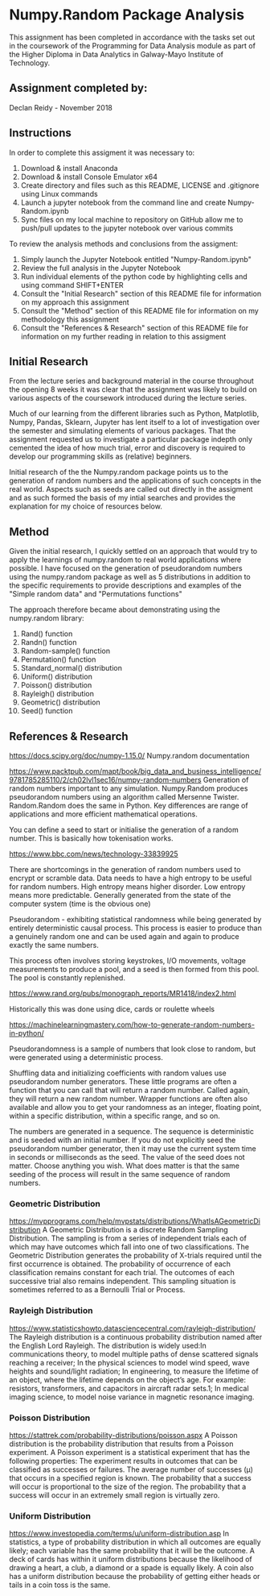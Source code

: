 # Numpy.Random Package Analysis
This assignment has been completed in accordance with the tasks set out in the coursework of the Programming for Data Analysis module as part of the Higher Diploma in Data Analytics in Galway-Mayo Institute of Technology.

## Assignment completed by:
Declan Reidy - November 2018

## Instructions

In order to complete this assigment it was necessary to:
1. Download & install Anaconda
2. Download & install Console Emulator x64
3. Create directory and files such as this README, LICENSE and .gitignore using Linux commands
4. Launch a jupyter notebook from the command line and create Numpy-Random.ipynb
5. Sync files on my local machine to repository on GitHub allow me to push/pull updates to the jupyter notebook over various commits

To review the analysis methods and conclusions from the assigment:
1. Simply launch the Jupyter Notebook entitled "Numpy-Random.ipynb"
2. Review the full analysis in the Jupyter Notebook
3. Run individual elements of the python code by highlighting cells and using command SHIFT+ENTER
4. Consult the "Initial Research" section of this README file for information on my approach this assignment
5. Consult the "Method" section of this README file for information on my methodology this assignment
6. Consult the "References & Research" section of this README file for information on my further reading in relation to this assigment

## Initial Research
From the lecture series and background material in the course throughout the opening 8 weeks it was clear that the assignment was likely to build on various aspects of the coursework introduced during the lecture series.

Much of our learning from the different libraries such as Python, Matplotlib, Numpy, Pandas, Sklearn, Jupyter has lent itself to a lot of investigation over the semester and simulating elements of various packages. That the assignment requested us to investigate a particular package indepth only cemented the idea of how much trial, error and discovery is required to develop our programming skills as (relative) beginners.

Initial research of the the Numpy.random package points us to the generation of random numbers and the applications of such concepts in the real world. Aspects such as seeds are called out directly in the assigment and as such formed the basis of my intial searches and provides the explanation for my choice of resources below.

## Method
Given the initial research, I quickly settled on an approach that would try to apply the learnings of numpy.random to real world applications where possible. I have focused on the generation of pseudorandom numbers using the numpy.random package as well as 5 distributions in addition to the specific requirements to provide descriptions and examples of the "Simple random data" and "Permutations functions"

The approach therefore became about demonstrating using the numpy.random library:
1. Rand() function
2. Randn() function
3. Random-sample() function
4. Permutation() function
5. Standard_normal() distribution
6. Uniform() distribution
7. Poisson() distribution
8. Rayleigh() distribution
9. Geometric() distribution
10. Seed() function


## References & Research
https://docs.scipy.org/doc/numpy-1.15.0/
Numpy.random documentation

https://www.packtpub.com/mapt/book/big_data_and_business_intelligence/9781785285110/2/ch02lvl1sec16/numpy-random-numbers
Generation of random numbers important to any simulation. Numpy.Random produces pseudorandom numbers using an algorithm called Mersenne Twister. Random.Random does the same in Python. Key differences are range of applications and more efficient mathematical operations.

You can define a seed to start or initialise the generation of a  random number. This is basically how tokenisation works.

https://www.bbc.com/news/technology-33839925

There are shortcomings in the generation of random numbers used to encrypt or scramble data.
Data needs to have a high entropy to be useful for random numbers. High entropy means higher disorder. Low entropy means more predictable. Generally generated from the state of the computer system (time is the obvious one)

Pseudorandom - exhibiting statistical randomness while being generated by entirely deterministic causal process.  This process is easier to produce than a genuinely random one and can be used again and again to produce exactly the same numbers.

This process often involves storing keystrokes, I/O movements, voltage measurements to produce a pool, and a seed is then formed from this pool. The pool is constantly replenished.

https://www.rand.org/pubs/monograph_reports/MR1418/index2.html

Historically this was done using dice, cards or roulette wheels

https://machinelearningmastery.com/how-to-generate-random-numbers-in-python/

Pseudorandomness is a sample of numbers that look close to random, but were generated using a deterministic process.

Shuffling data and initializing coefficients with random values use pseudorandom number generators. These little programs are often a function that you can call that will return a random number. Called again, they will return a new random number. Wrapper functions are often also available and allow you to get your randomness as an integer, floating point, within a specific distribution, within a specific range, and so on.

The numbers are generated in a sequence. The sequence is deterministic and is seeded with an initial number. If you do not explicitly seed the pseudorandom number generator, then it may use the current system time in seconds or milliseconds as the seed. The value of the seed does not matter. Choose anything you wish. What does matter is that the same seeding of the process will result in the same sequence of random numbers.

### Geometric Distribution
https://mvpprograms.com/help/mvpstats/distributions/WhatIsAGeometricDistribution
A Geometric Distribution is a discrete Random Sampling Distribution. The sampling is from a series of independent trials each of which may have outcomes which fall into one of two classifications. The Geometric Distribution generates the probability of X-trials required until the first occurrence is obtained. The probability of occurrence of each classification remains constant for each trial. The outcomes of each successive trial also remains independent. This sampling situation is sometimes referred to as a Bernoulli Trial or Process.

### Rayleigh Distribution
https://www.statisticshowto.datasciencecentral.com/rayleigh-distribution/
The Rayleigh distribution is a continuous probability distribution named after the English Lord Rayleigh. The distribution is widely used:In communications theory, to model multiple paths of dense scattered signals reaching a receiver; In the physical sciences to model wind speed, wave heights and sound/light radiation; In engineering, to measure the lifetime of an object, where the lifetime depends on the object’s age. For example: resistors, transformers, and capacitors in aircraft radar sets.1; In medical imaging science, to model noise variance in magnetic resonance imaging.

### Poisson Distribution 
https://stattrek.com/probability-distributions/poisson.aspx
A Poisson distribution is the probability distribution that results from a Poisson experiment.
A Poisson experiment is a statistical experiment that has the following properties:
The experiment results in outcomes that can be classified as successes or failures.
The average number of successes (μ) that occurs in a specified region is known.
The probability that a success will occur is proportional to the size of the region.
The probability that a success will occur in an extremely small region is virtually zero.

### Uniform Distribution
https://www.investopedia.com/terms/u/uniform-distribution.asp
In statistics, a type of probability distribution in which all outcomes are equally likely; each variable has the same probability that it will be the outcome. A deck of cards has within it uniform distributions because the likelihood of drawing a heart, a club, a diamond or a spade is equally likely. A coin also has a uniform distribution because the probability of getting either heads or tails in a coin toss is the same.
